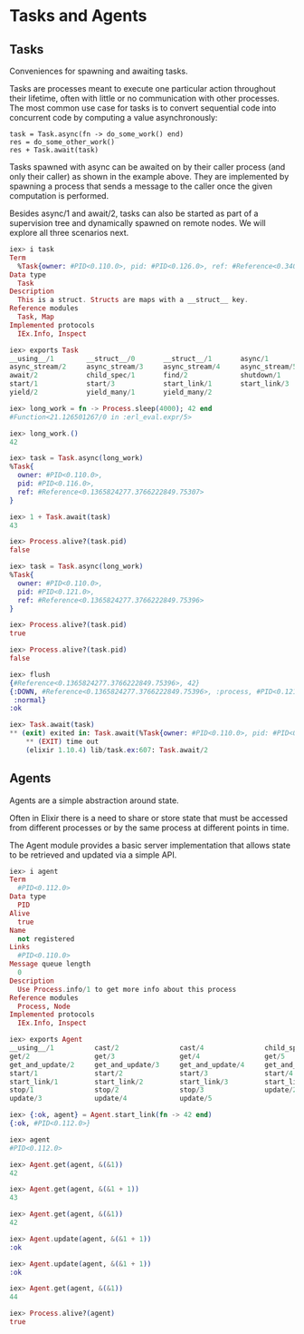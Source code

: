 # Tasks and Agents

## Tasks

Conveniences for spawning and awaiting tasks.

Tasks are processes meant to execute one particular action throughout their
lifetime, often with little or no communication with other processes. The most
common use case for tasks is to convert sequential code into concurrent code by
computing a value asynchronously:

    task = Task.async(fn -> do_some_work() end)
    res = do_some_other_work()
    res + Task.await(task)

Tasks spawned with async can be awaited on by their caller process (and only
their caller) as shown in the example above. They are implemented by spawning a
process that sends a message to the caller once the given computation is
performed.

Besides async/1 and await/2, tasks can also be started as part of a supervision
tree and dynamically spawned on remote nodes. We will explore all three
scenarios next.

```elixir
iex> i task
Term
  %Task{owner: #PID<0.110.0>, pid: #PID<0.126.0>, ref: #Reference<0.3406273138.9437185.92001>}
Data type
  Task
Description
  This is a struct. Structs are maps with a __struct__ key.
Reference modules
  Task, Map
Implemented protocols
  IEx.Info, Inspect
```

```elixir
iex> exports Task
__using__/1        __struct__/0       __struct__/1       async/1            async/3            
async_stream/2     async_stream/3     async_stream/4     async_stream/5     await/1            
await/2            child_spec/1       find/2             shutdown/1         shutdown/2         
start/1            start/3            start_link/1       start_link/3       yield/1            
yield/2            yield_many/1       yield_many/2
```

```elixir
iex> long_work = fn -> Process.sleep(4000); 42 end
#Function<21.126501267/0 in :erl_eval.expr/5>

iex> long_work.()
42

iex> task = Task.async(long_work)
%Task{
  owner: #PID<0.110.0>,
  pid: #PID<0.116.0>,
  ref: #Reference<0.1365824277.3766222849.75307>
}

iex> 1 + Task.await(task)
43

iex> Process.alive?(task.pid)
false

iex> task = Task.async(long_work)
%Task{
  owner: #PID<0.110.0>,
  pid: #PID<0.121.0>,
  ref: #Reference<0.1365824277.3766222849.75396>
}

iex> Process.alive?(task.pid)    
true

iex> Process.alive?(task.pid)
false

iex> flush
{#Reference<0.1365824277.3766222849.75396>, 42}
{:DOWN, #Reference<0.1365824277.3766222849.75396>, :process, #PID<0.121.0>,
 :normal}
:ok

iex> Task.await(task)
** (exit) exited in: Task.await(%Task{owner: #PID<0.110.0>, pid: #PID<0.121.0>, ref: #Reference<0.1365824277.3766222849.75396>}, 5000)
    ** (EXIT) time out
    (elixir 1.10.4) lib/task.ex:607: Task.await/2
```

## Agents

Agents are a simple abstraction around state.

Often in Elixir there is a need to share or store state that must be accessed
from different processes or by the same process at different points in time.

The Agent module provides a basic server implementation that allows state to be
retrieved and updated via a simple API.

```elixir
iex> i agent
Term
  #PID<0.112.0>
Data type
  PID
Alive
  true
Name
  not registered
Links
  #PID<0.110.0>
Message queue length
  0
Description
  Use Process.info/1 to get more info about this process
Reference modules
  Process, Node
Implemented protocols
  IEx.Info, Inspect
```

```elixir
iex> exports Agent
__using__/1          cast/2               cast/4               child_spec/1         
get/2                get/3                get/4                get/5                
get_and_update/2     get_and_update/3     get_and_update/4     get_and_update/5     
start/1              start/2              start/3              start/4              
start_link/1         start_link/2         start_link/3         start_link/4         
stop/1               stop/2               stop/3               update/2             
update/3             update/4             update/5             
```

```elixir
iex> {:ok, agent} = Agent.start_link(fn -> 42 end)
{:ok, #PID<0.112.0>}

iex> agent
#PID<0.112.0>

iex> Agent.get(agent, &(&1))
42

iex> Agent.get(agent, &(&1 + 1))
43

iex> Agent.get(agent, &(&1))    
42

iex> Agent.update(agent, &(&1 + 1))
:ok

iex> Agent.update(agent, &(&1 + 1))
:ok

iex> Agent.get(agent, &(&1))       
44

iex> Process.alive?(agent)
true
```

